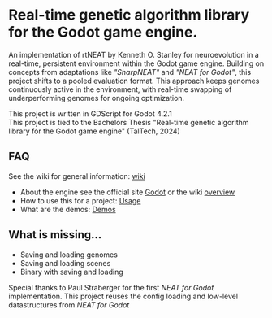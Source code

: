# Real-time genetic algorithm library for the Godot game engine.

An implementation of rtNEAT by Kenneth O. Stanley for neuroevolution in a real-time, persistent environment within the Godot game engine. Building on concepts from adaptations like <i>"SharpNEAT"</i> and <i>"NEAT for Godot"</i>, this project shifts to a pooled evaluation format. This approach keeps genomes continuously active in the environment, with real-time swapping of underperforming genomes for ongoing optimization. 

This project is written in GDScript for Godot 4.2.1 <br>
This project is tied to the Bachelors Thesis "Real-time genetic algorithm library for the Godot game engine" (TalTech, 2024)

## FAQ

See the wiki for general information: [wiki](https://github.com/stetera/rtneat_godot/wiki)

- About the engine see the official site [Godot](https://godotengine.org/) or the wiki [overview](https://github.com/stetera/rtneat_godot/wiki/About-Godot)
- How to use this for a project: [Usage](https://github.com/stetera/rtneat_godot/wiki/Usage)
- What are the demos: [Demos](https://github.com/stetera/rtneat_godot/wiki/About-the-Demos)

## What is missing...

- Saving and loading genomes
- Saving and loading scenes
- Binary with saving and loading


Special thanks to Paul Straberger for the first <i>NEAT for Godot</i> implementation.
This project reuses the config loading and low-level datastructures from <i>NEAT for Godot</i>

